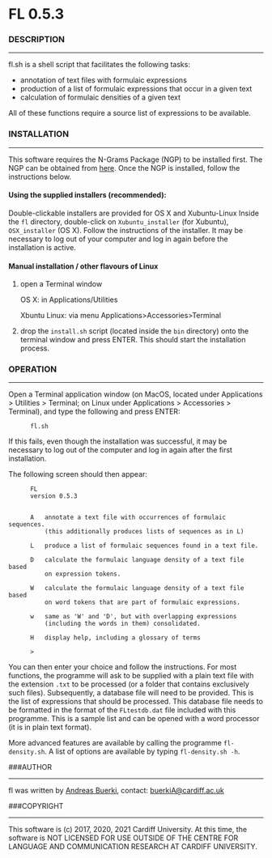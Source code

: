 FL 0.5.3
======================


### DESCRIPTION
***********

fl.sh is a shell script that facilitates the following tasks:

- annotation of text files with formulaic expressions
- production of a list of formulaic expressions that occur in a given text
- calculation of formulaic densities of a given text

All of these functions require a source list of expressions to be available.


### INSTALLATION
************

This software requires the N-Grams Package (NGP) to be installed first. The NGP can be obtained from [here](http://buerki.github.io/ngramprocessor/). Once the NGP is installed, follow the instructions below.

#### Using the supplied installers (recommended):

Double-clickable installers are provided for OS X and Xubuntu-Linux
Inside the `fl` directory, double-click on `Xubuntu_installer` (for Xubuntu), `OSX_installer` (OS X). Follow the instructions of the installer. It may be necessary to log out of your computer and log in again before the installation is active.


#### Manual installation / other flavours of Linux

1. open a Terminal window
 
      OS X: in Applications/Utilities
      
      Xbuntu Linux: via menu Applications>Accessories>Terminal
      
2. drop the `install.sh` script (located inside the `bin` directory) onto the terminal window and press ENTER. This should start the installation process.


### OPERATION
************
Open a Terminal application window (on MacOS, located under Applications > Utilities > Terminal; on Linux under Applications > Accessories > Terminal), and type the following and press ENTER:

		  fl.sh

If this fails, even though the installation was successful, it may be necessary to log out of the computer and log in again after the first installation.

The following screen should then appear:


          FL
          version 0.5.3


          A   annotate a text file with occurrences of formulaic sequences.
              (this additionally produces lists of sequences as in L)

          L   produce a list of formulaic sequences found in a text file.

          D   calculate the formulaic language density of a text file based
              on expression tokens.

          W   calculate the formulaic language density of a text file based
              on word tokens that are part of formulaic expressions.

          w   same as 'W' and 'D', but with overlapping expressions
              (including the words in them) consolidated.

          H   display help, including a glossary of terms
              
          >

You can then enter your choice and follow the instructions. For most functions, the programme will ask to be supplied with a plain text file with the extension `.txt` to be processed (or a folder that contains exclusively such files). Subsequently, a database file will need to be provided. This is the list of expressions that should be processed. This database file needs to be formatted in the format of the `FLtestdb.dat` file included with this programme. This is a sample list and can be opened with a word processor (it is in plain text format).

More advanced features are available by calling the programme `fl-density.sh`. A list of options are available by typing `fl-density.sh -h`.



###AUTHOR
******
fl was written by [Andreas Buerki](https://www.cardiff.ac.uk/people/view/148384-buerki-andreas), contact: <buerkiA@cardiff.ac.uk> 


###COPYRIGHT
*********
This software is (c) 2017, 2020, 2021 Cardiff University. At this time, the software is NOT LICENSED FOR USE OUTSIDE OF THE CENTRE FOR LANGUAGE AND COMMUNICATION RESEARCH AT CARDIFF UNIVERSITY.
